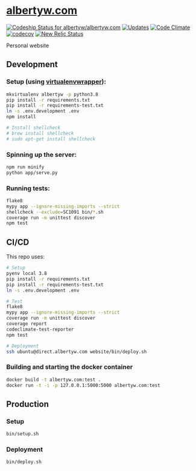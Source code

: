 [albertyw.com](https://www.albertyw.com)
========================================

[![Codeship Status for albertyw/albertyw.com](https://codeship.com/projects/74d1ec30-ba55-0133-5935-025ac38368ea/status?branch=master)](https://codeship.com/projects/135665)
[![Updates](https://pyup.io/repos/github/albertyw/albertyw.com/shield.svg)](https://pyup.io/repos/github/albertyw/albertyw.com/)
[![Code Climate](https://codeclimate.com/github/albertyw/albertyw.com/badges/gpa.svg)](https://codeclimate.com/github/albertyw/albertyw.com)
[![codecov](https://codecov.io/gh/albertyw/albertyw.com/branch/master/graph/badge.svg)](https://codecov.io/gh/albertyw/albertyw.com)
[![New Relic Status](https://img.shields.io/badge/New%20Relic-Monitored-blue.svg)](https://rpm.newrelic.com/accounts/565493/applications/)

Personal website

Development
-----------

### Setup (using [virtualenvwrapper](https://virtualenvwrapper.readthedocs.io/en/latest/)):

```bash
mkvirtualenv albertyw -p python3.8
pip install -r requirements.txt
pip install -r requirements-test.txt
ln -s .env.development .env
npm install

# Install shellcheck
# brew install shellcheck
# sudo apt-get install shellcheck
```

### Spinning up the server:

```bash
npm run minify
python app/serve.py
```

### Running tests:
```bash
flake8
mypy app --ignore-missing-imports --strict
shellcheck --exclude=SC1091 bin/*.sh
coverage run -m unittest discover
npm test
```

CI/CD
-----

This repo uses:

```bash
# Setup
pyenv local 3.8
pip install -r requirements.txt
pip install -r requirements-test.txt
ln -s .env.development .env

# Test
flake8
mypy app --ignore-missing-imports --strict
coverage run -m unittest discover
coverage report
codeclimate-test-reporter
npm test

# Deployment
ssh ubuntu@direct.albertyw.com website/bin/deploy.sh
```

### Building and starting the docker container

```bash
docker build -t albertyw.com:test .
docker run -t -i -p 127.0.0.1:5000:5000 albertyw.com:test
```

Production
----------

### Setup

```bash
bin/setup.sh
```

### Deployment

```bash
bin/deploy.sh
```
